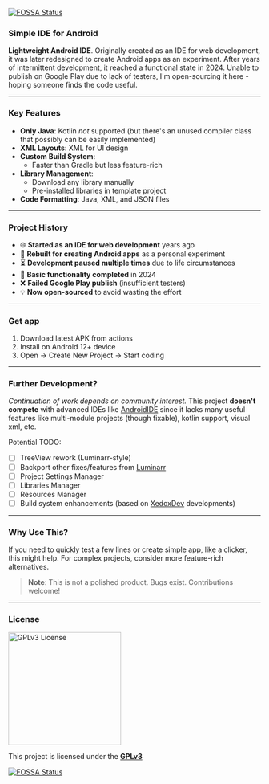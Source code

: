 [![FOSSA Status](https://app.fossa.com/api/projects/git%2Bgithub.com%2Fvxhjsd%2FSimple-IDE.svg?type=shield)](https://app.fossa.com/projects/git%2Bgithub.com%2Fvxhjsd%2FSimple-IDE?ref=badge_shield)

### Simple IDE for Android  

**Lightweight Android IDE**. Originally created as an IDE for web development, it was later redesigned to create Android apps as an experiment. After years of intermittent development, it reached a functional state in 2024. Unable to publish on Google Play due to lack of testers, I'm open-sourcing it here - hoping someone finds the code useful.  

---

### Key Features  
- **Only Java**: Kotlin *not* supported
  (but there's an unused compiler class that possibly can be easily implemented)
- **XML Layouts**: XML for UI design  
- **Custom Build System**:  
  - Faster than Gradle but less feature-rich
- **Library Management**:  
  - Download any library manually  
  - Pre-installed libraries in template project 
- **Code Formatting**: Java, XML, and JSON files  

---

### Project History  
- 🌐 **Started as an IDE for web development** years ago  
- 📱 **Rebuilt for creating Android apps** as a personal experiment  
- ⏳ **Development paused multiple times** due to life circumstances  
- 🚀 **Basic functionality completed** in 2024  
- ❌ **Failed Google Play publish** (insufficient testers)  
- 💡 **Now open-sourced** to avoid wasting the effort  

---

### Get app
1. Download latest APK from actions
2. Install on Android 12+ device
3. Open → Create New Project → Start coding

---

### Further Development?  
*Continuation of work depends on community interest.* This project **doesn't compete** with advanced IDEs like [AndroidIDE](https://github.com/AndroidIDEOfficial/AndroidIDE) since it lacks many useful features like multi-module projects (though fixable), kotlin support, visual xml, etc.

Potential TODO:

- [ ] TreeView rework (Luminarr-style)  
- [ ] Backport other fixes/features from [Luminarr](https://github.com/vxhjsd/luminarr)  
- [ ] Project Settings Manager  
- [ ] Libraries Manager  
- [ ] Resources Manager  
- [ ] Build system enhancements (based on [XedoxDev](https://github.com/XedoxDev) developments)  

---

### Why Use This?  
If you need to quickly test a few lines or create simple app, like a clicker, this might help. For complex projects, consider more feature-rich alternatives.  

> **Note**: This is not a polished product. Bugs exist. Contributions welcome!

---

### License

<img src="https://github.com/vxhjsd/Simple-IDE/blob/master/assets/license.png" alt="GPLv3 License" style="width: 225px; height: auto;" />

This project is licensed under the [**GPLv3**](https://github.com/vxhjsd/Simple-IDE/blob/master/LICENSE)


[![FOSSA Status](https://app.fossa.com/api/projects/git%2Bgithub.com%2Fvxhjsd%2FSimple-IDE.svg?type=large)](https://app.fossa.com/projects/git%2Bgithub.com%2Fvxhjsd%2FSimple-IDE?ref=badge_large)